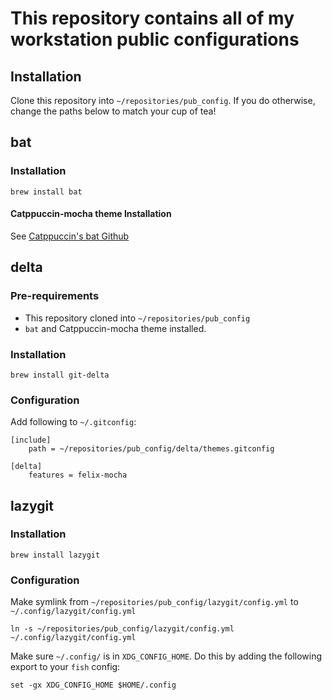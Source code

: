 # This repository contains all of my workstation public configurations

## Installation

Clone this repository into `~/repositories/pub_config`. If you do otherwise, change the paths below to match your cup of tea!

## bat

### Installation

`brew install bat`

#### Catppuccin-mocha theme Installation

See [Catppuccin's bat Github](https://github.com/catppuccin/bat)

## delta

### Pre-requirements

- This repository cloned into `~/repositories/pub_config`
- `bat` and Catppuccin-mocha theme installed.

### Installation

`brew install git-delta`

### Configuration

Add following to `~/.gitconfig`:
```
[include]
    path = ~/repositories/pub_config/delta/themes.gitconfig

[delta]
    features = felix-mocha
```

## lazygit

### Installation

`brew install lazygit`

### Configuration

Make symlink from `~/repositories/pub_config/lazygit/config.yml` to `~/.config/lazygit/config.yml`

`ln -s ~/repositories/pub_config/lazygit/config.yml ~/.config/lazygit/config.yml`

Make sure `~/.config/` is in `XDG_CONFIG_HOME`. Do this by adding the following export to your `fish` config:

`set -gx XDG_CONFIG_HOME $HOME/.config`
